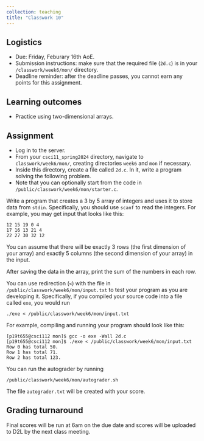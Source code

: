 ```yaml
---
collection: teaching
title: "Classwork 10"
---
```


## Logistics
* Due: Friday, Feburary 16th AoE.
* Submission instructions: make sure that the required file (`2d.c`) is in your
	`/classwork/week6/mon/` directory.
* Deadline reminder: after the deadline passes, you cannot earn any points for
	this assignment.

## Learning outcomes
* Practice using two-dimensional arrays.

## Assignment

* Log in to the server.
* From your `csci11_spring2024` directory, navigate to `classwork/week6/mon/`, creating directories `week6` and `mon` if necessary.
* Inside this directory, create a file called `2d.c`. In it, write a
	program solving the following problem.
* Note that you can optionally start from the code in
	`/public/classwork/week6/mon/starter.c`.

Write a program that creates a 3 by 5 array of integers and uses it to store data from
`stdin`. Specifically, you should use `scanf` to read the integers. For
example, you may get input that looks like this:

```
12 15 19 0 4
17 16 13 21 4
22 27 30 32 12
```

You can assume that there will be exactly 3 rows (the first dimension of
your array) and exactly 5 columns (the second dimension of your array) in
the input.

After saving the data in the array, print the sum of the numbers in each row.

You can use redirection (`<`) with the file in `/public/classwork/week6/mon/input.txt` to test your
program as you are developing it. Specifically, if you compiled your source
code into a file called `exe`, you would run

```
./exe < /public/classwork/week6/mon/input.txt
```

For example, compiling and running your program should look like this:

```
[p19t655@csci112 mon]$ gcc -o exe -Wall 2d.c
[p19t655@csci112 mon]$ ./exe < /public/classwork/week6/mon/input.txt
Row 0 has total 50.
Row 1 has total 71.
Row 2 has total 123.
```

You can run the autograder by running
```
/public/classwork/week6/mon/autograder.sh
```

The file `autograder.txt` will be created with your score.

## Grading turnaround
Final scores will be run at 6am on the due date and scores will be
uploaded to D2L by the next class meeting.
